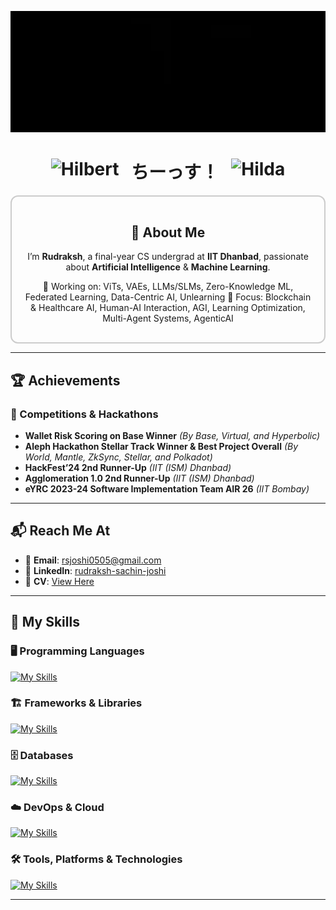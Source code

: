 <p align="center">
  <img src="github-gif.webp" width="648" height="auto" alt="Press Start To Play" />
</p>

<h1 align="center">
  <img alt="Hilbert" src="https://archives.bulbagarden.net/media/upload/a/a0/Spr_B2W2_Hilbert.png"
       style="height: 6em; vertical-align: top;" />
  &nbsp;&nbsp;ちーっす！&nbsp;&nbsp;
  <img alt="Hilda" src="https://archives.bulbagarden.net/media/upload/7/78/Spr_B2W2_Hilda.png"
       style="height: 6em; vertical-align: top;" />
</h1>

<div align="center" style="border: 2px solid #ccc; border-radius: 12px; padding: 16px; max-width: 700px; margin: auto;">

  <h2>🧠 About Me</h2>

  <p>
    I’m <b>Rudraksh</b>, a final-year CS undergrad at <b>IIT Dhanbad</b>, passionate about
    <b>Artificial Intelligence</b> & <b>Machine Learning</b>.
  </p>

  <p>
    🚀 Working on: ViTs, VAEs, LLMs/SLMs, Zero-Knowledge ML, Federated Learning, Data-Centric AI, Unlearning  
    🔬 Focus: Blockchain & Healthcare AI, Human-AI Interaction, AGI, Learning Optimization, Multi-Agent Systems, AgenticAI
  </p>

</div>


---

## 🏆 Achievements  

### 🚀 Competitions & Hackathons  
- **Wallet Risk Scoring on Base Winner** *(By Base, Virtual, and Hyperbolic)*  
- **Aleph Hackathon Stellar Track Winner & Best Project Overall** *(By World, Mantle, ZkSync, Stellar, and Polkadot)*  
- **HackFest’24 2nd Runner-Up** *(IIT (ISM) Dhanbad)*  
- **Agglomeration 1.0 2nd Runner-Up** *(IIT (ISM) Dhanbad)*  
- **eYRC 2023-24 Software Implementation Team AIR 26** *(IIT Bombay)*  

---

## 📬 Reach Me At  
- 📧 **Email**: rsjoshi0505@gmail.com  
- 💼 **LinkedIn**: [rudraksh-sachin-joshi](https://www.linkedin.com/in/rudraksh-sachin-joshi-75554b202/)  
- 📄 **CV**: [View Here](https://drive.google.com/file/d/1Fln0qHTpcBtLuMO51ebSi2GF9KS6Z6C8/view?usp=sharing)

---

## 🚀 My Skills

### 🖥️ Programming Languages
[![My Skills](https://skillicons.dev/icons?i=py,c,cpp,js,ts,lua,rust,matlab,bash,powershell)](https://skillicons.dev)

### 🏗️ Frameworks & Libraries
[![My Skills](https://skillicons.dev/icons?i=pytorch,tensorflow,sklearn,opencv,fastapi,django,flask,react,nextjs,redux,tailwind,threejs,bootstrap,d3)](https://skillicons.dev)

### 🗄️ Databases
[![My Skills](https://skillicons.dev/icons?i=mysql,sqlite,mongodb,firebase)](https://skillicons.dev)

### ☁️ DevOps & Cloud
[![My Skills](https://skillicons.dev/icons?i=docker,kubernetes,aws,cloudflare,nginx,vercel)](https://skillicons.dev)

### 🛠️ Tools, Platforms & Technologies
[![My Skills](https://skillicons.dev/icons?i=git,github,githubactions,gitlab,bitbucket,cmake,raspberrypi,anaconda,vscode,visualstudio,pycharm,postman,wasm,graphql,arduino)](https://skillicons.dev)

---
